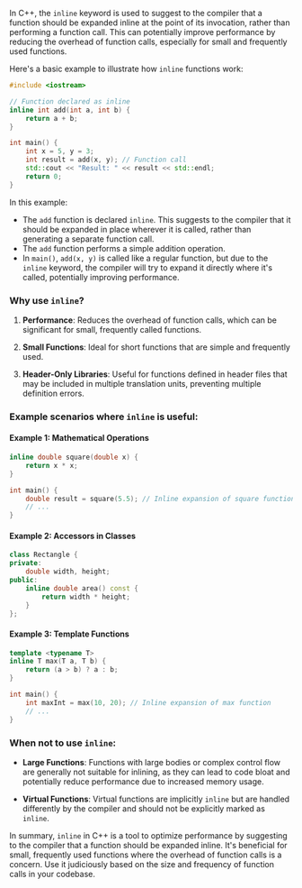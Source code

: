 In C++, the `inline` keyword is used to suggest to the compiler that a function should be expanded inline at the point of its invocation, rather than performing a function call. This can potentially improve performance by reducing the overhead of function calls, especially for small and frequently used functions.

Here's a basic example to illustrate how `inline` functions work:

```cpp
#include <iostream>

// Function declared as inline
inline int add(int a, int b) {
    return a + b;
}

int main() {
    int x = 5, y = 3;
    int result = add(x, y); // Function call
    std::cout << "Result: " << result << std::endl;
    return 0;
}
```

In this example:
- The `add` function is declared `inline`. This suggests to the compiler that it should be expanded in place wherever it is called, rather than generating a separate function call.
- The `add` function performs a simple addition operation.
- In `main()`, `add(x, y)` is called like a regular function, but due to the `inline` keyword, the compiler will try to expand it directly where it's called, potentially improving performance.

### Why use `inline`?

1. **Performance**: Reduces the overhead of function calls, which can be significant for small, frequently called functions.
   
2. **Small Functions**: Ideal for short functions that are simple and frequently used.

3. **Header-Only Libraries**: Useful for functions defined in header files that may be included in multiple translation units, preventing multiple definition errors.

### Example scenarios where `inline` is useful:

#### Example 1: Mathematical Operations

```cpp
inline double square(double x) {
    return x * x;
}

int main() {
    double result = square(5.5); // Inline expansion of square function
    // ...
}
```

#### Example 2: Accessors in Classes

```cpp
class Rectangle {
private:
    double width, height;
public:
    inline double area() const {
        return width * height;
    }
};
```

#### Example 3: Template Functions

```cpp
template <typename T>
inline T max(T a, T b) {
    return (a > b) ? a : b;
}

int main() {
    int maxInt = max(10, 20); // Inline expansion of max function
    // ...
}
```

### When not to use `inline`:

- **Large Functions**: Functions with large bodies or complex control flow are generally not suitable for inlining, as they can lead to code bloat and potentially reduce performance due to increased memory usage.
  
- **Virtual Functions**: Virtual functions are implicitly `inline` but are handled differently by the compiler and should not be explicitly marked as `inline`.

In summary, `inline` in C++ is a tool to optimize performance by suggesting to the compiler that a function should be expanded inline. It's beneficial for small, frequently used functions where the overhead of function calls is a concern. Use it judiciously based on the size and frequency of function calls in your codebase.